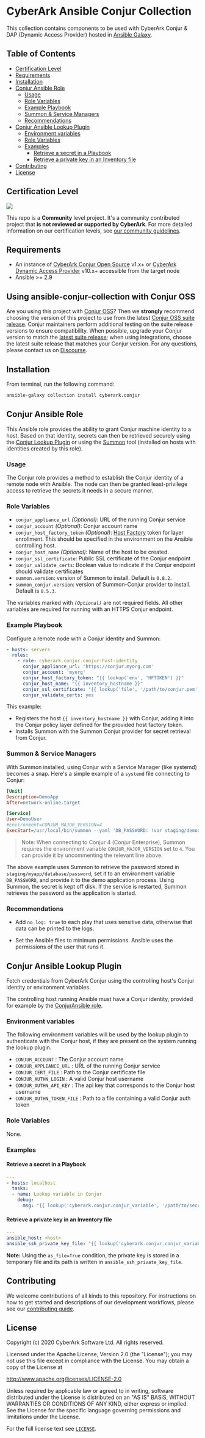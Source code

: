 # CyberArk Ansible Conjur Collection

This collection contains components to be used with CyberArk Conjur & DAP (Dynamic Access Provider)
hosted in [Ansible Galaxy](https://galaxy.ansible.com/cyberark/conjur).

## Table of Contents

* [Certification Level](#certification-level)
* [Requirements](#requirements)
* [Installation](#installation)
* [Conjur Ansible Role](#conjur-ansible-role)
  + [Usage](#usage)
  + [Role Variables](#role-variables)
  + [Example Playbook](#example-playbook)
  + [Summon & Service Managers](#summon---service-managers)
  + [Recommendations](#recommendations)
* [Conjur Ansible Lookup Plugin](#conjur-ansible-lookup-plugin)
  + [Environment variables](#environment-variables)
  + [Role Variables](#role-variables-1)
  + [Examples](#examples)
    - [Retrieve a secret in a Playbook](#retrieve-a-secret-in-a-playbook)
    - [Retrieve a private key in an Inventory file](#retrieve-a-private-key-in-an-inventory-file)
* [Contributing](#contributing)
* [License](#license)

<!-- Table of contents generated with markdown-toc
http://ecotrust-canada.github.io/markdown-toc/ -->

## Certification Level

![](https://img.shields.io/badge/Certification%20Level-Community-28A745?link=https://github.com/cyberark/community/blob/master/Conjur/conventions/certification-levels.md)

This repo is a **Community** level project. It's a community contributed project that **is not reviewed or supported
by CyberArk**. For more detailed information on our certification levels, see [our community guidelines](https://github.com/cyberark/community/blob/master/Conjur/conventions/certification-levels.md#community).

## Requirements

- An instance of [CyberArk Conjur Open Source](https://www.conjur.org) v1.x+ or [CyberArk Dynamic
  Access
  Provider](https://docs.cyberark.com/Product-Doc/OnlineHelp/AAM-DAP/Latest/en/Content/Resources/_TopNav/cc_Home.htm)
  v10.x+ accessible from the target node
- Ansible >= 2.9

## Using ansible-conjur-collection with Conjur OSS

Are you using this project with [Conjur OSS](https://github.com/cyberark/conjur)? Then we
**strongly** recommend choosing the version of this project to use from the latest [Conjur OSS
suite release](https://docs.conjur.org/Latest/en/Content/Overview/Conjur-OSS-Suite-Overview.html).
Conjur maintainers perform additional testing on the suite release versions to ensure
compatibility. When possible, upgrade your Conjur version to match the
[latest suite release](https://docs.conjur.org/Latest/en/Content/ReleaseNotes/ConjurOSS-suite-RN.htm);
when using integrations, choose the latest suite release that matches your Conjur version. For any
questions, please contact us on [Discourse](https://discuss.cyberarkcommons.org/c/conjur/5).

## Installation 

From terminal, run the following command:
```sh
ansible-galaxy collection install cyberark.conjur
```

## Conjur Ansible Role

This Ansible role provides the ability to grant Conjur machine identity to a host. Based on that
identity, secrets can then be retrieved securely using the [Conjur Lookup
Plugin](#conjur-ansible-lookup-plugin) or using the [Summon](https://github.com/cyberark/summon)
tool (installed on hosts with identities created by this role).

### Usage

The Conjur role provides a method to establish the Conjur identity of a remote node with Ansible.
The node can then be granted least-privilege access to retrieve the secrets it needs in a secure
manner.

### Role Variables

* `conjur_appliance_url` _(Optional)_: URL of the running Conjur service
* `conjur_account` _(Optional)_: Conjur account name
* `conjur_host_factory_token` _(Optional)_: [Host
  Factory](https://developer.conjur.net/reference/services/host_factory/) token for layer
  enrollment. This should be specified in the environment on the Ansible controlling host.
* `conjur_host_name` _(Optional)_: Name of the host to be created.
* `conjur_ssl_certificate`: Public SSL certificate of the Conjur endpoint
* `conjur_validate_certs`: Boolean value to indicate if the Conjur endpoint should validate
  certificates
* `summon.version`: version of Summon to install. Default is `0.8.2`.
* `summon_conjur.version`: version of Summon-Conjur provider to install. Default is `0.5.3`.

The variables marked with _`(Optional)`_ are not required fields. All other variables are required
for running with an HTTPS Conjur endpoint.

### Example Playbook

Configure a remote node with a Conjur identity and Summon:
```yml
- hosts: servers
  roles:
    - role: cyberark.conjur.conjur-host-identity
      conjur_appliance_url: 'https://conjur.myorg.com'
      conjur_account: 'myorg'
      conjur_host_factory_token: "{{ lookup('env', 'HFTOKEN') }}"
      conjur_host_name: "{{ inventory_hostname }}"
      conjur_ssl_certificate: "{{ lookup('file', '/path/to/conjur.pem') }}"
      conjur_validate_certs: yes
```

This example:
- Registers the host `{{ inventory_hostname }}` with Conjur, adding it into the Conjur policy layer
  defined for the provided host factory token.
- Installs Summon with the Summon Conjur provider for secret retrieval from Conjur.

### Summon & Service Managers

With Summon installed, using Conjur with a Service Manager (like systemd) becomes a snap. Here's a
simple example of a `systemd` file connecting to Conjur:

```ini
[Unit]
Description=DemoApp
After=network-online.target

[Service]
User=DemoUser
#Environment=CONJUR_MAJOR_VERSION=4
ExecStart=/usr/local/bin/summon --yaml 'DB_PASSWORD: !var staging/demoapp/database/password' /usr/local/bin/myapp
```

> Note: When connecting to Conjur 4 (Conjur Enterprise), Summon requires the environment variable
`CONJUR_MAJOR_VERSION` set to `4`. You can provide it by uncommenting the relevant line above.

The above example uses Summon to retrieve the password stored in `staging/myapp/database/password`,
set it to an environment variable `DB_PASSWORD`, and provide it to the demo application process.
Using Summon, the secret is kept off disk. If the service is restarted, Summon retrieves the
password as the application is started.

### Recommendations

- Add `no_log: true` to each play that uses sensitive data, otherwise that data can be printed to
  the logs.

- Set the Ansible files to minimum permissions. Ansible uses the permissions of the user that runs
  it.

## Conjur Ansible Lookup Plugin

Fetch credentials from CyberArk Conjur using the controlling host's Conjur identity or environment
variables.

The controlling host running Ansible must have a Conjur identity, provided for example by the
[ConjurAnsible role](#conjur-ansible-role).

### Environment variables

The following environment variables will be used by the lookup plugin to authenticate with the
Conjur host, if they are present on the system running the lookup plugin.

- `CONJUR_ACCOUNT` : The Conjur account name
- `CONJUR_APPLIANCE_URL` : URL of the running Conjur service
- `CONJUR_CERT_FILE` : Path to the Conjur certificate file
- `CONJUR_AUTHN_LOGIN` : A valid Conjur host username
- `CONJUR_AUTHN_API_KEY` : The api key that corresponds to the Conjur host username
- `CONJUR_AUTHN_TOKEN_FILE` : Path to a file containing a valid Conjur auth token

### Role Variables

None.

### Examples

#### Retrieve a secret in a Playbook
 
```yaml
---
- hosts: localhost
  tasks:
  - name: Lookup variable in Conjur
    debug:
      msg: "{{ lookup('cyberark.conjur.conjur_variable', '/path/to/secret') }}"
```

#### Retrieve a private key in an Inventory file

```yaml
---
ansible_host: <host>
ansible_ssh_private_key_file: "{{ lookup('cyberark.conjur.conjur_variable', 'path/to/secret-id', as_file=True) }}"
```

**Note:** Using the `as_file=True` condition, the private key is stored in a temporary file and its path is written 
in `ansible_ssh_private_key_file`.

## Contributing

We welcome contributions of all kinds to this repository. For instructions on how to get started and
descriptions of our development workflows, please see our [contributing guide][contrib].

[contrib]: https://github.com/cyberark/ansible-conjur-collection/blob/master/CONTRIBUTING.md

## License

Copyright (c) 2020 CyberArk Software Ltd. All rights reserved.

Licensed under the Apache License, Version 2.0 (the "License"); you may not use
this file except in compliance with the License. You may obtain a copy of the
License at

   http://www.apache.org/licenses/LICENSE-2.0

Unless required by applicable law or agreed to in writing, software distributed under the License is
distributed on an "AS IS" BASIS, WITHOUT WARRANTIES OR CONDITIONS OF ANY KIND, either express or
implied. See the License for the specific language governing permissions and limitations under the
License.

For the full license text see [`LICENSE`](LICENSE).
